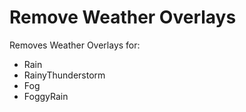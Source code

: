 # Remove Weather Overlays

Removes Weather Overlays for:

- Rain
- RainyThunderstorm
- Fog
- FoggyRain